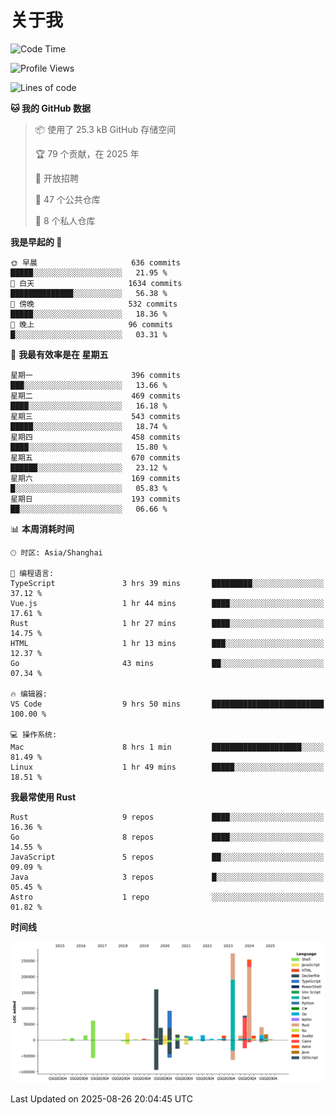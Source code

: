 # 关于我

<!--START_SECTION:waka-->
![Code Time](http://img.shields.io/badge/Code%20Time-4%2C074%20hrs%2015%20mins-blue)

![Profile Views](http://img.shields.io/badge/%E4%B8%AA%E4%BA%BA%E8%B5%84%E6%96%99%E8%A7%82%E7%9C%8B%E6%AC%A1%E6%95%B0-0-blue)

![Lines of code](https://img.shields.io/badge/%E4%BB%8E%E3%80%8CHello%20World%E3%80%8D%E8%B5%B7%E6%88%91%E5%B7%B2%E7%BB%8F%E5%86%99%E4%BA%86-1.2%20million%20%E8%A1%8C%E4%BB%A3%E7%A0%81-blue)

**🐱 我的 GitHub 数据** 

> 📦  使用了 25.3 kB GitHub 存储空间 
 > 
> 🏆 79 个贡献，在 2025 年
 > 
> 💼 开放招聘
 > 
> 📜 47 个公共仓库 
 > 
> 🔑 8 个私人仓库 
 > 
**我是早起的 🐤** 

```text
🌞 早晨                     636 commits         █████░░░░░░░░░░░░░░░░░░░░   21.95 % 
🌆 白天                     1634 commits        ██████████████░░░░░░░░░░░   56.38 % 
🌃 傍晚                     532 commits         █████░░░░░░░░░░░░░░░░░░░░   18.36 % 
🌙 晚上                     96 commits          █░░░░░░░░░░░░░░░░░░░░░░░░   03.31 % 
```
📅 **我最有效率是在 星期五** 

```text
星期一                      396 commits         ███░░░░░░░░░░░░░░░░░░░░░░   13.66 % 
星期二                      469 commits         ████░░░░░░░░░░░░░░░░░░░░░   16.18 % 
星期三                      543 commits         █████░░░░░░░░░░░░░░░░░░░░   18.74 % 
星期四                      458 commits         ████░░░░░░░░░░░░░░░░░░░░░   15.80 % 
星期五                      670 commits         ██████░░░░░░░░░░░░░░░░░░░   23.12 % 
星期六                      169 commits         █░░░░░░░░░░░░░░░░░░░░░░░░   05.83 % 
星期日                      193 commits         ██░░░░░░░░░░░░░░░░░░░░░░░   06.66 % 
```


📊 **本周消耗时间** 

```text
🕑︎ 时区: Asia/Shanghai

💬 编程语言: 
TypeScript               3 hrs 39 mins       █████████░░░░░░░░░░░░░░░░   37.12 % 
Vue.js                   1 hr 44 mins        ████░░░░░░░░░░░░░░░░░░░░░   17.61 % 
Rust                     1 hr 27 mins        ████░░░░░░░░░░░░░░░░░░░░░   14.75 % 
HTML                     1 hr 13 mins        ███░░░░░░░░░░░░░░░░░░░░░░   12.37 % 
Go                       43 mins             ██░░░░░░░░░░░░░░░░░░░░░░░   07.34 % 

🔥 编辑器: 
VS Code                  9 hrs 50 mins       █████████████████████████   100.00 % 

💻 操作系统: 
Mac                      8 hrs 1 min         ████████████████████░░░░░   81.49 % 
Linux                    1 hr 49 mins        █████░░░░░░░░░░░░░░░░░░░░   18.51 % 
```

**我最常使用 Rust** 

```text
Rust                     9 repos             ████░░░░░░░░░░░░░░░░░░░░░   16.36 % 
Go                       8 repos             ████░░░░░░░░░░░░░░░░░░░░░   14.55 % 
JavaScript               5 repos             ██░░░░░░░░░░░░░░░░░░░░░░░   09.09 % 
Java                     3 repos             █░░░░░░░░░░░░░░░░░░░░░░░░   05.45 % 
Astro                    1 repo              ░░░░░░░░░░░░░░░░░░░░░░░░░   01.82 % 
```



**时间线**

![Lines of Code chart](https://raw.githubusercontent.com/catusax/catusax/master/assets/bar_graph.png)


 Last Updated on 2025-08-26 20:04:45 UTC
<!--END_SECTION:waka-->
